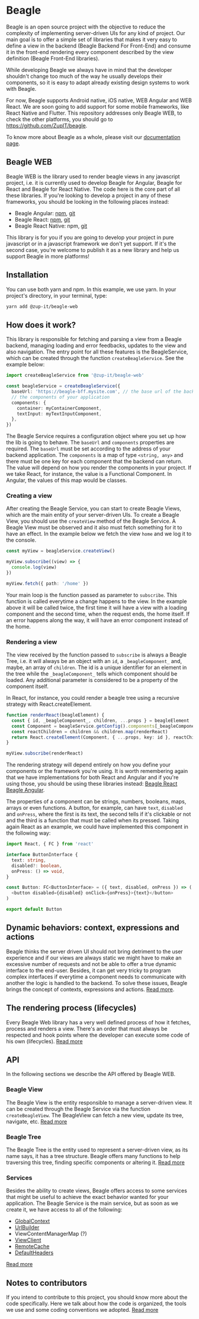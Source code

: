 # Beagle
Beagle is an open source project with the objective to reduce the complexity of implementing
server-driven UIs for any kind of project. Our main goal is to offer a simple set of libraries
that makes it very easy to define a view in the backend (Beagle Backend For Front-End) and consume
it in the front-end rendering every component described by the view definition (Beagle Front-End
libraries).

While developing Beagle we always have in mind that the developer shouldn't change too much of
the way he usually develops their components, so it is easy to adapt already existing design systems
to work with Beagle.

For now, Beagle supports Android native, iOS native, WEB Angular and WEB React. We are soon going
to add support for some mobile frameworks, like React Native and Flutter. This repository addresses
only Beagle WEB, to check the other platforms, you should go to https://github.com/ZupIT/beagle.

To know more about Beagle as a whole, please visit our
[documentation page](https://docs.usebeagle.io).

## Beagle WEB
Beagle WEB is the library used to render beagle views in any javascript project, i.e. it is
currently used to develop Beagle for Angular, Beagle for React and Beagle for React Native. The code
here is the core part of all these libraries. If you're looking to develop a project in any of these
frameworks, you should be looking in the following places instead:

- Beagle Angular: [npm](https://www.npmjs.com/package/@zup-it/beagle-angular),
[git](https://github.com/ZupIT/beagle-web-angular)
- Beagle React: [npm](https://www.npmjs.com/package/@zup-it/beagle-react),
[git](https://github.com/ZupIT/beagle-web-react)
- Beagle React Native: npm, [git](https://github.com/ZupIT/beagle-web-react)

This library is for you if you are going to develop your project in pure javascript or in a
javascript framework we don't yet support. If it's the second case, you're welcome to publish it as
a new library and help us support Beagle in more platforms!

## Installation
You can use both yarn and npm. In this example, we use yarn. In your project's directory, in your
terminal, type:

```bash
yarn add @zup-it/beagle-web
```

## How does it work?
This library is responsible for fetching and parsing a view from a Beagle backend, managing loading
and error feedbacks, updates to the view and also navigation. The entry point for all these features
is the BeagleService, which can be created through the function `createBeagleService`. See the
example below:

```typescript
import createBeagleService from '@zup-it/beagle-web'

const beagleService = createBeagleService({
  baseUrl: 'https://beagle-bff.mysite.com', // the base url of the backend providing the views
  // the components of your application
  components: {
    container: myContainerComponent,
    textInput: myTextInputComponent,
  },
})
```

The Beagle Service requires a configuration object where you set up how the lib is going to behave.
The `baseUrl` and `components` properties are required. The `baseUrl` must be set according to the
address of your backend application. The `components` is a map of type `<string, any>` and there
must be one key for each component that the backend can return. The value will depend on how you
render the components in your project. If we take React, for instance, the value is a Functional
Component. In Angular, the values of this map would be classes.

### Creating a view
After creating the Beagle Service, you can start to create Beagle Views, which are the main entity
of your server-driven UIs. To create a Beagle View, you should use the `createView` method of the
Beagle Service. A Beagle View must be observed and it also must fetch something for it to have an
effect. In the example below we fetch the view `home` and we log it to the console.

```typescript
const myView = beagleService.createView()

myView.subscribe((view) => {
  console.log(view)
})

myView.fetch({ path: '/home' })
```

Your main loop is the function passed as parameter to `subscribe`. This function is called everytime
a change happens to the view. In the example above it will be called twice, the first time it will
have a view with a loading component and the second time, when the request ends, the home itself. If
an error happens along the way, it will have an error component instead of the home.

### Rendering a view
The view received by the function passed to `subscribe` is always a Beagle Tree, i.e. it will always
be an object with an `id`, a `_beagleComponent_` and, maybe, an array of `children`. The id is a
unique identifier for an element in the tree while the `_beagleComponent_` tells which component
should be loaded. Any additional parameter is considered to be a property of the component itself.

In React, for instance, you could render a beagle tree using a recursive strategy with
React.createElement.

```typescript
function renderReact(beagleElement) {
  const { id, _beagleComponent_, children, ...props } = beagleElement
  const Component = beagleService.getConfig().components[_beagleComponent_]
  const reactChildren = children && children.map(renderReact)
  return React.createElement(Component, { ...props, key: id }, reactChildren)
}

myView.subscribe(renderReact) 
```

The rendering strategy will depend entirely on how you define your components or the framework
you're using. It is worth remembering again that we have implementations for both React and Angular
and if you're using those, you should be using these libraries instead:
[Beagle React](https://www.npmjs.com/package/@zup-it/beagle-react)
[Beagle Angular](https://www.npmjs.com/package/@zup-it/beagle-angular).

The properties of a component can be strings, numbers, booleans, maps, arrays or even functions. A
button, for example, can have `text`, `disabled` and `onPress`, where the first is its text, the
second tells if it's clickable or not and the third is a function that must be called when its
pressed. Taking again React as an example, we could have implemented this component in the following
way:

```typescript
import React, { FC } from 'react'

interface ButtonInterface {
  text: string,
  disabled?: boolean,
  onPress: () => void,
}

const Button: FC<ButtonInterface> = ({ text, disabled, onPress }) => (
  <button disabled={disabled} onClick={onPress}>{text}</button>
)

export default Button
```

## Dynamic behaviors: context, expressions and actions
Beagle thinks the server driven UI should not bring detriment to the user experience and if our
views are always static we might have to make an excessive number of requests and not be able to
offer a true dynamic interface to the end-user. Besides, it can get very tricky to program complex
interfaces if everytime a component needs to communicate with another the logic is handled to the
backend. To solve these issues, Beagle brings the concept of contexts, expressions and actions.
[Read more](https://docs.usebeagle.io/resources/comunication-between-components-and-context).

## The rendering process (lifecycles)
Every Beagle Web library has a very well defined process of how it fetches, process and renders a
view. There's an order that must always be respected and hook points where the developer can execute
some code of his own (lifecycles). [Read more](docs/renderization.md)

## API
In the following sections we describe the API offered by Beagle WEB.

### Beagle View
The Beagle View is the entity responsible to manage a server-driven view. It can be created through
the Beagle Service via the function `createBeagleView`. The BeagleView can fetch a new view, update
its tree, navigate, etc. [Read more](docs/beagle-view.md)

### Beagle Tree
The Beagle Tree is the entity used to represent a server-driven view, as its name says, it has a
tree structure. Beagle offers many functions to help traversing this tree, finding specific
components or altering it. [Read more](docs/beagle-tree)

### Services
Besides the ability to create views, Beagle offers access to some services that might be useful to
achieve the exact behavior wanted for your application. The Beagle Service is the main service, but
as soon as we create it, we have access to all of the following:

- [GlobalContext](docs/services#GlobalContext)
- [UrlBuilder](docs/services#UrlBuilder)
- ViewContentManagerMap (?)
- [ViewClient](docs/services#ViewClient)
- [RemoteCache](docs/services#RemoteCache)
- [DefaultHeaders](docs/services#DefaultHeaders)

[Read more](docs/services)

## Notes to contributors
If you intend to contribute to this project, you should know more about the code specifically. Here
we talk about how the code is organized, the tools we use and some coding conventions we adopted.
[Read more](docs/contributor)
